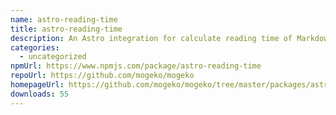 ```yaml
---
name: astro-reading-time
title: astro-reading-time
description: An Astro integration for calculate reading time of Markdown/MDX files
categories:
  - uncategorized
npmUrl: https://www.npmjs.com/package/astro-reading-time
repoUrl: https://github.com/mogeko/mogeko
homepageUrl: https://github.com/mogeko/mogeko/tree/master/packages/astro-reading-time#readme
downloads: 55
---
```


